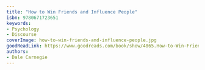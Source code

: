 ```yaml
---
title: "How to Win Friends and Influence People"
isbn: 9780671723651
keywords:
- Psychology
- Discourse
coverImage: how-to-win-friends-and-influence-people.jpg
goodReadLink: https://www.goodreads.com/book/show/4865.How-to-Win-Friends-and-Influence-People
authors:
- Dale Carnegie
---
```

